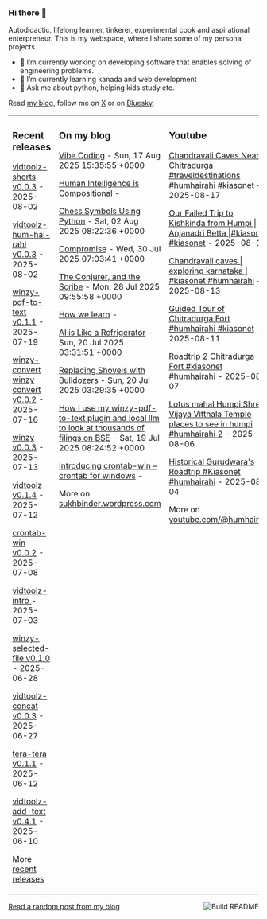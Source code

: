 ### Hi there 👋

<!--
**sukhbinder/sukhbinder** is a ✨ _special_ ✨ repository because its `README.md` (this file) appears on your GitHub profile.
-->

Autodidactic, lifelong learner, tinkerer, experimental cook and aspirational enterpreneur. This is my webspace, where I share some of my personal projects. 

- 🔭 I’m currently working on developing software that enables solving of engineering problems.
- 🌱 I’m currently learning kanada and web development
- 💬 Ask me about python, helping kids study etc.


Read [my blog](https://sukhbinder.wordpress.com/), follow me on [X](https://x.com/aerogeek) or on [Bluesky](https://bsky.app/profile/sukhbinder.bsky.social).



<table><tr><td valign="top" width="33%">

### Recent releases
<!-- recent_releases starts -->
[vidtoolz-shorts v0.0.3](https://github.com/sukhbinder/vidtoolz-shorts/releases/tag/v0.0.3) - 2025-08-02

[vidtoolz-hum-hai-rahi v0.0.3](https://github.com/sukhbinder/vidtoolz-hum-hai-rahi/releases/tag/v0.0.3) - 2025-08-02

[winzy-pdf-to-text v0.1.1](https://github.com/sukhbinder/winzy-pdf-to-text/releases/tag/v0.1.1) - 2025-07-19

[winzy-convert winzy convert v0.0.2](https://github.com/sukhbinder/winzy-convert/releases/tag/v0.0.2) - 2025-07-16

[winzy v0.0.3](https://github.com/sukhbinder/winzy/releases/tag/v0.0.3) - 2025-07-13

[vidtoolz v0.1.4](https://github.com/sukhbinder/vidtoolz/releases/tag/v0.1.4) - 2025-07-12

[crontab-win v0.0.2](https://github.com/sukhbinder/crontab-win/releases/tag/v0.0.2) - 2025-07-08

[vidtoolz-intro ](https://github.com/sukhbinder/vidtoolz-intro/releases/tag/v0.1.1) - 2025-07-03

[winzy-selected-file v0.1.0](https://github.com/sukhbinder/winzy-selected-file/releases/tag/v0.1.0) - 2025-06-28

[vidtoolz-concat v0.0.3](https://github.com/sukhbinder/vidtoolz-concat/releases/tag/v0.0.3a) - 2025-06-27

[tera-tera v0.1.1](https://github.com/sukhbinder/tera-tera/releases/tag/v0.1.1a) - 2025-06-12

[vidtoolz-add-text v0.4.1](https://github.com/sukhbinder/vidtoolz-add-text/releases/tag/v0.4.1) - 2025-06-10
<!-- recent_releases ends -->
More [recent releases](https://github.com/sukhbinder/sukhbinder/blob/master/releases.md)
</td><td valign="top" width="34%">

### On my blog
<!-- blog starts -->
[Vibe Coding](https://sukhbinder.wordpress.com/2025/08/17/vibe-coding/) - Sun, 17 Aug 2025 15:35:55 +0000

[Human Intelligence is Compositional](https://sukhbinder.wordpress.com/2025/08/12/human-intelligence-is-compositional/) - 

[Chess Symbols Using Python](https://sukhbinder.wordpress.com/2025/08/02/chess-symbols-using-python/) - Sat, 02 Aug 2025 08:22:36 +0000

[Compromise](https://sukhbinder.wordpress.com/2025/07/30/compromise/) - Wed, 30 Jul 2025 07:03:41 +0000

[The Conjurer, and the Scribe](https://sukhbinder.wordpress.com/2025/07/28/the-conjurer-and-the-scribe/) - Mon, 28 Jul 2025 09:55:58 +0000

[How we learn](https://sukhbinder.wordpress.com/2025/07/24/how-we-learn/) - 

[AI is Like a Refrigerator](https://sukhbinder.wordpress.com/2025/07/20/ai-is-like-a-refrigerator/) - Sun, 20 Jul 2025 03:31:51 +0000

[Replacing Shovels with Bulldozers](https://sukhbinder.wordpress.com/2025/07/20/replacing-shovels-with-bulldozers/) - Sun, 20 Jul 2025 03:29:35 +0000

[How I use my winzy-pdf-to-text plugin and local llm to look at thousands of filings on BSE](https://sukhbinder.wordpress.com/2025/07/19/how-i-use-my-winzy-pdf-to-text-plugin-and-local-llm-to-look-at-thousands-of-filings-on-bse/) - Sat, 19 Jul 2025 08:24:52 +0000

[Introducing crontab-win – crontab for windows](https://sukhbinder.wordpress.com/2025/07/08/introducing-crontab-win/) - 
<!-- blog ends -->
More on [sukhbinder.wordpress.com](https://sukhbinder.wordpress.com/)
</td><td valign="top" width="33%">

### Youtube
<!-- youtube starts -->
[Chandravali Caves Near Chitradurga #traveldestinations #humhairahi #kiasonet](https://www.youtube.com/shorts/vTM0_rzIJCI) - 2025-08-17

[Our Failed Trip to Kishkinda from Humpi | Anjanadri Betta |#kiasonet #kiasonet](https://www.youtube.com/watch?v=h4LPg5QOP10) - 2025-08-13

[Chandravali caves | exploring karnataka | #kiasonet #humhairahi](https://www.youtube.com/shorts/k8-FhwE4qIc) - 2025-08-13

[Guided Tour of Chitradurga Fort #humhairahi #kiasonet](https://www.youtube.com/shorts/iEWJ9UTWGRw) - 2025-08-11

[Roadtrip 2 Chitradurga Fort #kiasonet #humhairahi](https://www.youtube.com/shorts/jSoCP1iOYKQ) - 2025-08-07

[Lotus mahal Humpi Shree Vijaya Vitthala Temple places to see in humpi #humhairahi 2](https://www.youtube.com/watch?v=M4-JT3EqUTU) - 2025-08-06

[Historical Gurudwara's Roadtrip  #Kiasonet #humhairahi](https://www.youtube.com/shorts/5NuuzS2GDj0) - 2025-08-04
<!-- youtube ends -->
More on [youtube.com/@humhairahi](https://www.youtube.com/@humhairahi)
</td></tr></table>

<a href="https://github.com/sukhbinder/sukhbinder/actions"><img src="https://github.com/sukhbinder/sukhbinder/workflows/Build%20README/badge.svg" align="right" alt="Build README"></a> <a href="https://sukhbinder.wordpress.com/?random">Read a random post from my blog</a>